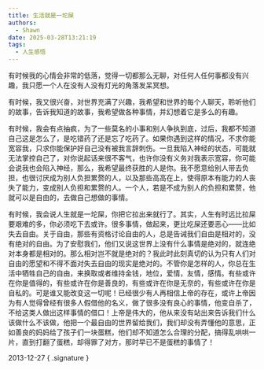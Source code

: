 ```yaml
---
title: 生活就是一坨屎
authors:
  - Shawn
date: 2025-03-28T13:21:19
tags:
  - 人生感悟
---
```

有时候我的心情会非常的低落，觉得一切都那么无聊，对任何人任何事都没有兴趣，我只愿一个人在没有人没有灯光的角落发呆冥想。

<!-- more -->

有时候，我又很兴奋，对世界充满了兴趣，我希望和世界的每个人聊天，聆听他们的故事，告诉我知道的故事，我希望做各种事情，并幻想着它是多么的有趣。

有时候，我会有点抽疯，为了一些莫名的小事和别人争执到底，过后，我都不知道自己这是怎么了，是吃错药了还是忘了吃药了。如果你遇到这样的情况，不求你能宽容我，只求你能保护好自己没有被我言辞刺伤。一旦我陷入神经的状态，可能就无法掌控自己了，对你说起话来很不客气，也许你没有义务对我表示宽容，你可能会说我也会陷入神经，那么，我希望最终获胜的人是你。我不愿意给别人带去负担，也很讨厌成为别人负担累赘的人，以及那些高高在上，使得原本有能力的人丧失了能力，变成别人负担和累赘的人。一个人，若是不成为别人的负担和累赘，他就可以是自由的，去做自己想做的事情。

有时候，我会说人生就是一坨屎，你把它拉出来就行了。其实，人生有时远比拉屎要艰难的多，你必须吃下去或许。很多事情，做起来，更比吃屎还要恶心——比如失去自由。关于自由，那些有资格讨论自由的人，总是告诫我们自由是相对的，没有绝对的自由。为了安慰我们，他们又说这世界上没有什么事情是绝对的，就连绝对本身都是相对的。那么相对岂不就是绝对的？我此时此刻真切的认为只有人们对自由的愿望和不得不面对失去自由的现实是绝对的。不管你是怎样的人，你总在生活中牺牲自己的自由，来换取或者维持金钱，地位，爱情，友情，感情。有些或许在你是值得的，有些或许在你是善良的，有些或许在你是无奈的，有些或许在你是自私的。可是谁又能改变这一切呢！已经很少有人再相信上帝的存在，或许上帝因为有人觉得曾经有很多人假借他的名义，做了很多没有良心的事情，他变自杀了，不给这类人做出这样事情的借口！上帝是伟大的，他从来没有站出来告诉我们什么该做什么不该做，他把一个最自由的世界留给我们，我们却没有弄懂他的意思，正如善良的妈妈给了孩子们一块蛋糕，他们却不知道怎么合理的分配，搞得乱哄哄一片，直到打翻了蛋糕，却得罪了对方，那时早已不是蛋糕的事情了！

2013-12-27
{ .signature }